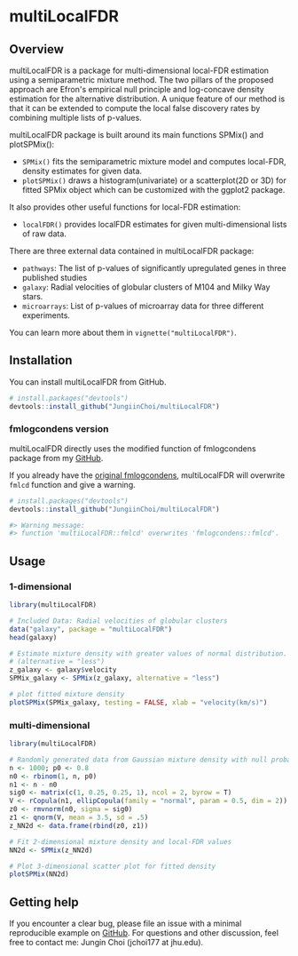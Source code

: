
# multiLocalFDR 


## Overview

multiLocalFDR is a package for multi-dimensional local-FDR estimation using a semiparametric mixture method.
The two pillars of the proposed approach are Efron's empirical null principle and log-concave density estimation for the alternative distribution. A unique feature of our method is that it can be extended to compute the local false discovery rates by combining multiple lists of p-values.

multiLocalFDR package is built around its main functions SPMix() and plotSPMix():

  - `SPMix()` fits the semiparametric mixture model and computes local-FDR, density estimates for given data. 
  - `plotSPMix()` draws a histogram(univariate) or a scatterplot(2D or 3D) for fitted SPMix object which can be customized with the ggplot2 package.
  
It also provides other useful functions for local-FDR estimation:
  - `localFDR()` provides localFDR estimates for given multi-dimensional lists of raw data.

There are three external data contained in multiLocalFDR package:
  - `pathways`: The list of p-values of significantly upregulated genes in three published studies
  - `galaxy`: Radial velocities of globular clusters of M104 and Milky Way stars.
  - `microarrays`: List of p-values of microarray data for three different experiments.

You can learn more about them in `vignette("multiLocalFDR")`. 

## Installation

You can install multiLocalFDR from GitHub.

``` r
# install.packages("devtools")
devtools::install_github("JungiinChoi/multiLocalFDR")
```

### fmlogcondens version

multiLocalFDR directly uses the modified function of fmlogcondens package from my [GitHub](https://github.com/JungiinChoi/fmlogcondens).

If you already have the [original fmlogcondens](https://github.com/FabianRathke/fmlogcondens), multiLocalFDR will overwrite `fmlcd` function and give a warning. 

``` r
# install.packages("devtools")
devtools::install_github("JungiinChoi/multiLocalFDR")

#> Warning message:
#> function 'multiLocalFDR::fmlcd' overwrites 'fmlogcondens::fmlcd'.
```

## Usage

### 1-dimensional 

``` r
library(multiLocalFDR)

# Included Data: Radial velocities of globular clusters
data("galaxy", package = "multiLocalFDR")
head(galaxy)

# Estimate mixture density with greater values of normal distribution. 
# (alternative = "less")
z_galaxy <- galaxy$velocity
SPMix_galaxy <- SPMix(z_galaxy, alternative = "less")

# plot fitted mixture density
plotSPMix(SPMix_galaxy, testing = FALSE, xlab = "velocity(km/s)")
```

### multi-dimensional

``` r
library(multiLocalFDR)

# Randomly generated data from Gaussian mixture density with null probability 0.8
n <- 1000; p0 <- 0.8
n0 <- rbinom(1, n, p0)
n1 <- n - n0
sig0 <- matrix(c(1, 0.25, 0.25, 1), ncol = 2, byrow = T)
V <- rCopula(n1, ellipCopula(family = "normal", param = 0.5, dim = 2))
z0 <- rmvnorm(n0, sigma = sig0)
z1 <- qnorm(V, mean = 3.5, sd = .5)
z_NN2d <- data.frame(rbind(z0, z1))

# Fit 2-dimensional mixture density and local-FDR values
NN2d <- SPMix(z_NN2d)

# Plot 3-dimensional scatter plot for fitted density
plotSPMix(NN2d)

```

## Getting help

If you encounter a clear bug, please file an issue with a minimal
reproducible example on
[GitHub](https://github.com/JungiinChoi/multiLocalFDR/issues). For questions and
other discussion, feel free to contact me: Jungin Choi (jchoi177 at jhu.edu).

